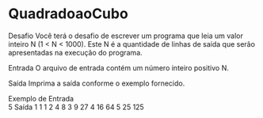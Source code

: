 # QuadradoaoCubo

Desafio
Você terá o desafio de escrever um programa que leia um valor inteiro N (1 < N < 1000). Este N é a quantidade de linhas de saída que serão apresentadas na execução do programa.

Entrada
O arquivo de entrada contém um número inteiro positivo N.

Saída
Imprima a saída conforme o exemplo fornecido.

 
Exemplo de Entrada	
5
Saída
1 1 1
2 4 8
3 9 27
4 16 64
5 25 125

